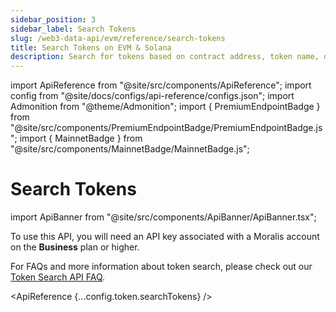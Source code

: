 ```yaml
---
sidebar_position: 3
sidebar_label: Search Tokens
slug: /web3-data-api/evm/reference/search-tokens
title: Search Tokens on EVM & Solana
description: Search for tokens based on contract address, token name, or token symbol - EVM & Solana
---
```


import ApiReference from "@site/src/components/ApiReference";
import config from "@site/docs/configs/api-reference/configs.json";
import Admonition from "@theme/Admonition";
import { PremiumEndpointBadge } from "@site/src/components/PremiumEndpointBadge/PremiumEndpointBadge.js";
import { MainnetBadge } from "@site/src/components/MainnetBadge/MainnetBadge.js";

# Search Tokens <MainnetBadge /> <PremiumEndpointBadge />

import ApiBanner from "@site/src/components/ApiBanner/ApiBanner.tsx";

<Admonition type="info" icon="💡" title="Premium Endpoint">
    <p>
      To use this API, you will need an API key associated with a Moralis 
      account on the <strong>Business</strong> plan or higher.
    </p>
    <p>
      For FAQs and more information about token search, please check out our <a href="/web3-data-api/evm/token-search">Token Search API FAQ</a>.
    </p>
</Admonition>

<ApiReference {...config.token.searchTokens} />
